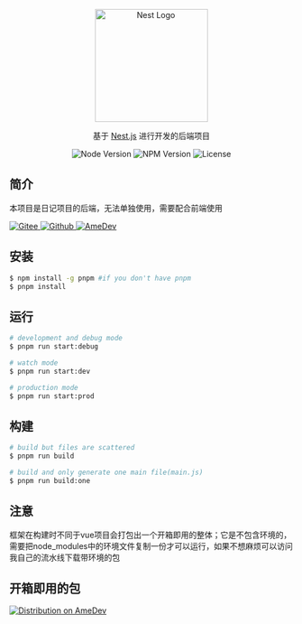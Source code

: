 <p align="center">
  <a href="http://nestjs.com/" target="blank"><img src="https://nestjs.com/img/logo-small.svg" width="200" alt="Nest Logo" /></a>
</p>

[circleci-image]: https://img.shields.io/circleci/build/github/nestjs/nest/master?token=abc123def456
[circleci-url]: https://circleci.com/gh/nestjs/nest

  <p align="center">基于 <a href="https://nestjs.com/" target="_blank">Nest.js</a> 进行开发的后端项目</p>
    <p align="center">
<img src="https://img.shields.io/badge/Node-18.7.1-blue" alt="Node Version">
<img src="https://img.shields.io/badge/npm-9.6.7-skyblue" alt="NPM Version">
<img src="https://img.shields.io/badge/license-GPL--2.0-green" alt="License">
</p>

## 简介

本项目是日记项目的后端，无法单独使用，需要配合前端使用

<a href="https://gitee.com/SugarZero/diary-jia-wen-notes" target="_blank">
    <img src="https://img.shields.io/badge/前端-Gitee-C71D23" alt="Gitee">
</a>
<a href="https://github.com/sugar-zero/diary-jia-wen-notes" target="_blank">
    <img src="https://img.shields.io/badge/前端-Github-181717" alt="Github">
</a>
<a href="https://amedev.amesucre.com/diary" target="_blank">
    <img src="https://img.shields.io/badge/前端-AmeDev (Main)-52A1F8" alt="AmeDev">
</a>

## 安装

```bash
$ npm install -g pnpm #if you don't have pnpm
$ pnpm install
```

## 运行

```bash
# development and debug mode
$ pnpm run start:debug

# watch mode
$ pnpm run start:dev

# production mode
$ pnpm run start:prod
```

## 构建

```bash
# build but files are scattered
$ pnpm run build

# build and only generate one main file(main.js)
$ pnpm run build:one
```

## 注意

框架在构建时不同于vue项目会打包出一个开箱即用的整体；它是不包含环境的，需要把node_modules中的环境文件复制一份才可以运行，如果不想麻烦可以访问我自己的流水线下载带环境的包

## 开箱即用的包

<a href="https://amedev.amesucre.com/diary/diary-serivce/~builds?query=successful+and+~release~" target="_blank">
    <img src="https://img.shields.io/badge/dist(With Env)-AmeDev-52A1F8" alt="Distribution on AmeDev">
</a>

